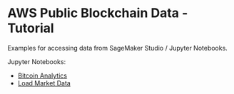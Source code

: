 # AWS Public Blockchain Data - Tutorial

Examples for accessing data from SageMaker Studio / Jupyter Notebooks.

Jupyter Notebooks:
- [Bitcoin Analytics](consumer/sagemaker/btc-analytics.ipynb)
- [Load Market Data](consumer/sagemaker/load-marketdata.ipynb)